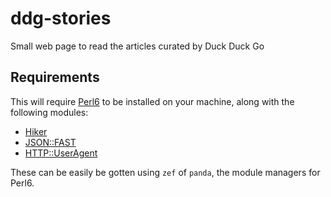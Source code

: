 # ddg-stories

Small web page to read the articles curated by Duck Duck Go

## Requirements

This will require [Perl6](https://perl6.org) to be installed on your machine, along with the following modules:
- [Hiker](https://github.com/tony-o/perl6-hiker)
- [JSON::FAST](https://github.com/timo/json_fast)
- [HTTP::UserAgent](https://github.com/sergot/http-useragent)

These can be easily be gotten using `zef` of `panda`, the module managers for Perl6.
